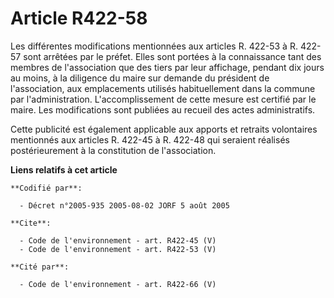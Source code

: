# Article R422-58

Les différentes modifications mentionnées aux articles R. 422-53 à R. 422-57 sont arrêtées par le préfet. Elles sont portées
à la connaissance tant des membres de l'association que des tiers par leur affichage, pendant dix jours au moins, à la
diligence du maire sur demande du président de l'association, aux emplacements utilisés habituellement dans la commune par
l'administration. L'accomplissement de cette mesure est certifié par le maire. Les modifications sont publiées au recueil des
actes administratifs. 

Cette publicité est également applicable aux apports et retraits volontaires mentionnés aux articles R. 422-45 à R. 422-48
qui seraient réalisés postérieurement à la constitution de l'association.

**Liens relatifs à cet article**

	**Codifié par**:

	  - Décret n°2005-935 2005-08-02 JORF 5 août 2005

	**Cite**:

	  - Code de l'environnement - art. R422-45 (V)
	  - Code de l'environnement - art. R422-53 (V)

	**Cité par**:

	  - Code de l'environnement - art. R422-66 (V)
